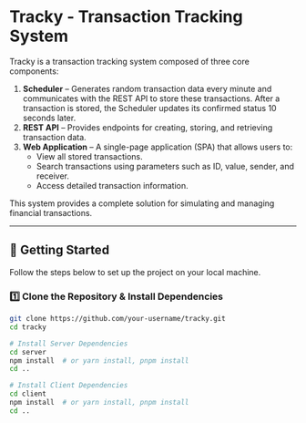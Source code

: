 # Tracky - Transaction Tracking System

Tracky is a transaction tracking system composed of three core components:

1. **Scheduler** – Generates random transaction data every minute and communicates with the REST API to store these transactions. After a transaction is stored, the Scheduler updates its confirmed status 10 seconds later.
2. **REST API** – Provides endpoints for creating, storing, and retrieving transaction data.
3. **Web Application** – A single-page application (SPA) that allows users to:
   - View all stored transactions.
   - Search transactions using parameters such as ID, value, sender, and receiver.
   - Access detailed transaction information.

This system provides a complete solution for simulating and managing financial transactions.

---

## 🚀 Getting Started

Follow the steps below to set up the project on your local machine.

### 1️⃣ Clone the Repository & Install Dependencies

```sh
git clone https://github.com/your-username/tracky.git
cd tracky

# Install Server Dependencies
cd server
npm install  # or yarn install, pnpm install
cd ..

# Install Client Dependencies
cd client
npm install  # or yarn install, pnpm install
cd ..
